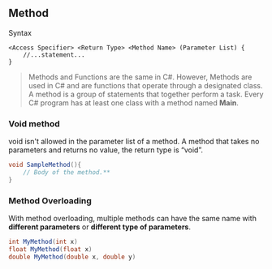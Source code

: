## Method

Syntax
```
<Access Specifier> <Return Type> <Method Name> (Parameter List) {
    //...statement...
}
```

> Methods and Functions are the same in C#.                                                                                   However, Methods are used in C# and are functions that operate through a designated class. A method is a group of statements that together perform a task. Every C# program has at least one class with a method named **Main**.

### Void method

void isn't allowed in the parameter list of a method. A method that takes no parameters and returns no value, 
the return type is “void”.


```CS
void SampleMethod(){
	// Body of the method.**
}
```

### Method Overloading
With method overloading, multiple methods can have the same name with **different parameters** or **different type of parameters**.
```cs
int MyMethod(int x)
float MyMethod(float x)
double MyMethod(double x, double y)
```

